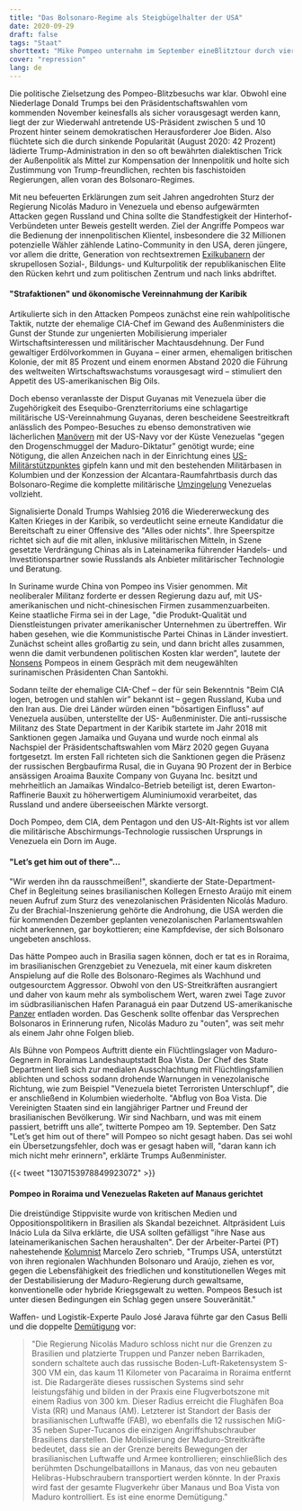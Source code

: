 ```yaml
---
title: "Das Bolsonaro-Regime als Steigbügelhalter der USA"
date: 2020-09-29
draft: false
tags: "Staat"
shorttext: "Mike Pompeo unternahm im September eineBlitztour durch vier amazonische Anrainerstaaten mit Ausnahme der niederländischen Kolonie allesamt Nachbarn von Venezuela."
cover: "repression"
lang: de
---
```


Die politische Zielsetzung des Pompeo-Blitzbesuchs war klar. Obwohl eine Niederlage Donald Trumps bei den Präsidentschaftswahlen vom kommenden November keinesfalls als sicher vorausgesagt werden kann, liegt der zur Wiederwahl antretende US-Präsident zwischen 5 und 10 Prozent hinter seinem demokratischen Herausforderer Joe Biden. Also flüchtete sich die durch sinkende Popularität (August 2020: 42 Prozent) lädierte Trump-Administration in den so oft bewährten dialektischen Trick der Außenpolitik als Mittel zur Kompensation der Innenpolitik und holte sich Zustimmung von Trump-freundlichen, rechten bis faschistoiden Regierungen, allen voran des Bolsonaro-Regimes.

Mit neu befeuerten Erklärungen zum seit Jahren angedrohten Sturz der Regierung Nicolás Maduro in Venezuela und ebenso aufgewärmten Attacken gegen Russland und China sollte die Standfestigkeit der Hinterhof-Verbündeten unter Beweis gestellt werden. Ziel der Angriffe Pompeos war die Bedienung der innenpolitischen Klientel, insbesondere die 32 Millionen potenzielle Wähler zählende Latino-Community in den USA, deren jüngere, vor allem die dritte, Generation von rechtsextremen [Exilkubanern](https://theconversation.com/all-latinos-dont-vote-the-same-way-their-place-of-origin-matters-133600 "All Latinos don’t vote the same way – their place of origin matters") der skrupellosen Sozial-, Bildungs- und Kulturpolitik der republikanischen Elite den Rücken kehrt und zum politischen Zentrum und nach links abdriftet.

#### "Strafaktionen" und ökonomische Vereinnahmung der Karibik

Artikulierte sich in den Attacken Pompeos zunächst eine rein wahlpolitische Taktik, nutzte der ehemalige CIA-Chef im Gewand des Außenministers die Gunst der Stunde zur ungenierten Mobilisierung imperialer Wirtschaftsinteressen und militärischer Machtausdehnung. Der Fund gewaltiger Erdölvorkommen in Guyana – einer armen, ehemaligen britischen Kolonie, der mit 85 Prozent und einem enormen Abstand 2020 die Führung des weltweiten Wirtschaftswachstums vorausgesagt wird – stimuliert den Appetit des US-amerikanischen Big Oils.

Doch ebenso veranlasste der Disput Guyanas mit Venezuela über die Zugehörigkeit des Esequibo-Grenzterritoriums eine schlagartige militärische US-Vereinnahmung Guyanas, deren bescheidene Seestreitkraft anlässlich des Pompeo-Besuches zu ebenso demonstrativen wie lächerlichen [Manövern](https://www.aporrea.org/tiburon/n358941.html "EEUU y Guyana lanzarán patrullajes marítimos en la frontera con Venezuela para 'impedir paso de drogas'") mit der US-Navy vor der Küste Venezuelas "gegen den Drogenschmuggel der Maduro-Diktatur” genötigt wurde; eine Nötigung, die allen Anzeichen nach in der Einrichtung eines [US-Militärstützpunktes](https://gy.usembassy.gov/embassy/georgetown/sections-offices/united-states-security-cooperation-office-ussco/ "United States Security Cooperation Office") gipfeln kann und mit den bestehenden Militärbasen in Kolumbien und der Konzession der Alcantara-Raumfahrtbasis durch das Bolsonaro-Regime die komplette militärische [Umzingelung](https://www1.folha.uol.com.br/internacional/en/scienceandhealth/2019/03/after-a-20-year-negotiation-brazil-and-us-reach-an-agreement-about-alcantara-base.shtml "After a 20-Year Negotiation, Brazil and US Reach An Agreement About Alcantara Base") Venezuelas vollzieht.

Signalisierte Donald Trumps Wahlsieg 2016 die Wiedererweckung des Kalten Krieges in der Karibik, so verdeutlicht seine erneute Kandidatur die Bereitschaft zu einer Offensive des "Alles oder nichts". Ihre Speerspitze richtet sich auf die mit allen, inklusive militärischen Mitteln, in Szene gesetzte Verdrängung Chinas als in Lateinamerika führender Handels- und Investitionspartner sowie Russlands als Anbieter militärischer Technologie und Beratung.

In Suriname wurde China von Pompeo ins Visier genommen. Mit neoliberaler Militanz forderte er dessen Regierung dazu auf, mit US-amerikanischen und nicht-chinesischen Firmen zusammenzuarbeiten. Keine staatliche Firma sei in der Lage, "die Produkt-Qualität und Dienstleistungen privater amerikanischer Unternehmen zu übertreffen. Wir haben gesehen, wie die Kommunistische Partei Chinas in Länder investiert. Zunächst scheint alles großartig zu sein, und dann bricht alles zusammen, wenn die damit verbundenen politischen Kosten klar werden”, lautete der [Nonsens](https://www.nodal.am/2020/09/mike-pompeo-pide-a-surinam-elegir-empresas-estadounidenses-porque-las-inversiones-de-china-tendrian-costos-politicos/ "Mike Pompeo pide a Surinam elegir empresas estadounidenses porque las inversiones de China tendrían 'costos políticos'") Pompeos in einem Gespräch mit dem neugewählten surinamischen Präsidenten Chan Santokhi.

Sodann teilte der ehemalige CIA-Chef – der für sein Bekenntnis "Beim CIA logen, betrogen und stahlen wir” bekannt ist – gegen Russland, Kuba und den Iran aus. Die drei Länder würden einen "bösartigen Einfluss" auf Venezuela ausüben, unterstellte der US- Außenminister. Die anti-russische Militanz des State Department in der Karibik startete im Jahr 2018 mit Sanktionen gegen Jamaika und Guyana und wurde noch einmal als Nachspiel der Präsidentschaftswahlen vom März 2020 gegen Guyana fortgesetzt. Im ersten Fall richteten sich die Sanktionen gegen die Präsenz der russischen Bergbaufirma Rusal, die in Guyana 90 Prozent der in Berbice ansässigen Aroaima Bauxite Company von Guyana Inc. besitzt und mehrheitlich an Jamaikas Windalco-Betrieb beteiligt ist, deren Ewarton-Raffinerie Bauxit zu höherwertigem Aluminiumoxid verarbeitet, das Russland und andere überseeischen Märkte versorgt.

Doch Pompeo, dem CIA, dem Pentagon und den US-Alt-Rights ist vor allem die militärische Abschirmungs-Technologie russischen Ursprungs in Venezuela ein Dorn im Auge.

#### "Let’s get him out of there"…

"Wir werden ihn da rausschmeißen!", skandierte der State-Department-Chef in Begleitung seines brasilianischen Kollegen Ernesto Araújo mit einem neuen Aufruf zum Sturz des venezolanischen Präsidenten Nicolás Maduro. Zu der Brachial-Inszenierung gehörte die Androhung, die USA werden die für kommenden Dezember geplanten venezolanischen Parlamentswahlen nicht anerkennen, gar boykottieren; eine Kampfdevise, der sich Bolsonaro ungebeten anschloss.

Das hätte Pompeo auch in Brasilia sagen können, doch er tat es in Roraima, im brasilianischen Grenzgebiet zu Venezuela, mit einer kaum diskreten Anspielung auf die Rolle des Bolsonaro-Regimes als Wachhund und outgesourctem Aggressor. Obwohl von den US-Streitkräften ausrangiert und daher von kaum mehr als symbolischem Wert, waren zwei Tage zuvor im südbrasilianischen Hafen Paranaguá ein paar Dutzend US-amerikanische [Panzer](http://www.aen.pr.gov.br/modules/noticias/article.php?storyid=108795#:~:text=O%20Porto%20de%20Paranagu%C3%A1%20recebeu,da%20empresa%20Marcon%20Log%C3%ADstica%20Portu%C3%A1ria "Operação especial recebe tanques blindados no Porto de Paranaguá") entladen worden. Das Geschenk sollte offenbar das Versprechen Bolsonaros in Erinnerung rufen, Nicolás Maduro zu "outen", was seit mehr als einem Jahr ohne Folgen blieb.

Als Bühne von Pompeos Auftritt diente ein Flüchtlingslager von Maduro-Gegnern in Roraimas Landeshauptstadt Boa Vista. Der Chef des State Department ließ sich zur medialen Ausschlachtung mit Flüchtlingsfamilien ablichten und schoss sodann drohende Warnungen in venezolanische Richtung, wie zum Beispiel "Venezuela bietet Terroristen Unterschlupf", die er anschließend in Kolumbien wiederholte. "Abflug von Boa Vista. Die Vereinigten Staaten sind ein langjähriger Partner und Freund der brasilianischen Bevölkerung. Wir sind Nachbarn, und was mit einem passiert, betrifft uns alle”, twitterte Pompeo am 19. September. Den Satz "Let’s get him out of there" will Pompeo so nicht gesagt haben. Das sei wohl ein Übersetzungsfehler, doch was er gesagt haben will, "daran kann ich mich nicht mehr erinnern", erklärte Trumps Außenminister.

{{< tweet "1307153978849923072" >}}

#### Pompeo in Roraima und Venezuelas Raketen auf Manaus gerichtet

Die dreistündige Stippvisite wurde von kritischen Medien und Oppositionspolitikern in Brasilien als Skandal bezeichnet. Altpräsident Luis Inácio Lula da Silva erklärte, die USA sollten gefälligst "ihre Nase aus lateinamerikanischen Sachen heraushalten". Der der Arbeiter-Partei (PT) nahestehende [Kolumnist](https://www.brasil247.com/blog/pompeo-e-o-apocalipse-bolsonaro "Pompeo e o apocalipse Bolsonaro") Marcelo Zero schrieb, "Trumps USA, unterstützt von ihren regionalen Wachhunden Bolsonaro und Araújo, ziehen es vor, gegen die Lebensfähigkeit des friedlichen und konstitutionellen Weges mit der Destabilisierung der Maduro-Regierung durch gewaltsame, konventionelle oder hybride Kriegsgewalt zu wetten. Pompeos Besuch ist unter diesen Bedingungen ein Schlag gegen unsere Souveränität."

Waffen- und Logistik-Experte Paulo José Jarava führte gar den Casus Belli und die doppelte [Demütigung](https://br2pontos.com.br/category/exclusivo-radares-de-misseis-terra-ar-russos-posicionados-na-fronteira-com-o-brasil-dao-a-maduro-controle-do-trafego-de-manaus-e-boa-vista/?filtered=oldest "Exclusivo: radares de mísseis terra-ar russos posicionados na fronteira com o Brasil dão a Maduro controle do tráfego de Manaus e Boa Vista") vor:

> "Die Regierung Nicolás Maduro schloss nicht nur die Grenzen zu Brasilien und platzierte Truppen und Panzer neben Barrikaden, sondern schaltete auch das russische Boden-Luft-Raketensystem S-300 VM ein, das kaum 11 Kilometer von Pacaraima in Roraima entfernt ist. Die Radargeräte dieses russischen Systems sind sehr leistungsfähig und bilden in der Praxis eine Flugverbotszone mit einem Radius von 300 km. Dieser Radius erreicht die Flughäfen Boa Vista (RR) und Manaus (AM). Letzterer ist Standort der Basis der brasilianischen Luftwaffe (FAB), wo ebenfalls die 12 russischen MiG-35 neben Super-Tucanos die einzigen Angriffshubschrauber Brasiliens darstellen. Die Mobilisierung der Maduro-Streitkräfte bedeutet, dass sie an der Grenze bereits Bewegungen der brasilianischen Luftwaffe und Armee kontrollieren; einschließlich des berühmten Dschungelbataillons in Manaus, das von neu gebauten Helibras-Hubschraubern transportiert werden könnte. In der Praxis wird fast der gesamte Flugverkehr über Manaus und Boa Vista von Maduro kontrolliert. Es ist eine enorme Demütigung."
